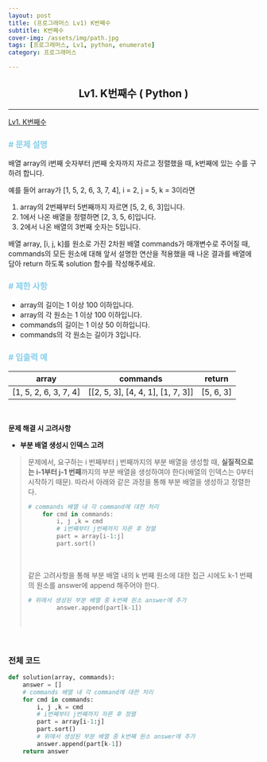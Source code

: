 ```yaml
---
layout: post
title: (프로그래머스 Lv1) K번째수
subtitle: K번째수
cover-img: /assets/img/path.jpg
tags: [프로그래머스, Lv1, python, enumerate]
category: 프로그래머스

---
```


<center>
  <h2>
    Lv1. K번째수 ( Python )
  </h2>
</center>

------

[Lv1. K번째수](https://programmers.co.kr/learn/courses/30/lessons/42748)

### <span style="color:skyblue"># 문제 설명</span>

배열 array의 i번째 숫자부터 j번째 숫자까지 자르고 정렬했을 때, k번째에 있는 수를 구하려 합니다.

예를 들어 array가 [1, 5, 2, 6, 3, 7, 4], i = 2, j = 5, k = 3이라면

1. array의 2번째부터 5번째까지 자르면 [5, 2, 6, 3]입니다.
2. 1에서 나온 배열을 정렬하면 [2, 3, 5, 6]입니다.
3. 2에서 나온 배열의 3번째 숫자는 5입니다.

배열 array, [i, j, k]를 원소로 가진 2차원 배열 commands가 매개변수로 주어질 때, commands의 모든 원소에 대해 앞서 설명한 연산을 적용했을 때 나온 결과를 배열에 담아 return 하도록 solution 함수를 작성해주세요.

### <span style="color:skyblue"># 제한 사항</span>

- array의 길이는 1 이상 100 이하입니다.
- array의 각 원소는 1 이상 100 이하입니다.
- commands의 길이는 1 이상 50 이하입니다.
- commands의 각 원소는 길이가 3입니다.

### <span style="color:skyblue"># 입출력 예</span>

| array                 | commands                          | return    |
| --------------------- | --------------------------------- | --------- |
| [1, 5, 2, 6, 3, 7, 4] | [[2, 5, 3], [4, 4, 1], [1, 7, 3]] | [5, 6, 3] |

<br>

 **문제 해결 시 고려사항**

- **부분 배열 생성시 인덱스 고려**

>  문제에서, 요구하는 i 번째부터 j 번째까지의 부분 배열을 생성할 때, **실질적으로는 i-1부터 j-1 번째**까지의 부분 배열을 생성하여야 한다(배열의 인덱스는 0부터 시작하기 때문). 따라서 아래와 같은 과정을 통해 부분 배열을 생성하고 정렬한다.
>
>  ```python
>  # commands 배열 내 각 command에 대한 처리
>      for cmd in commands:
>          i, j ,k = cmd
>          # i번째부터 j번째까지 자른 후 정렬
>          part = array[i-1:j]
>          part.sort()
>  ```
>
>  <br>
>
>  같은 고려사항을 통해 부분 배열 내의 k 번째 원소에 대한 접근 시에도 k-1 번째의 원소를 answer에 append 해주어야 한다.
>
>  ```python
>  # 위에서 생성된 부분 배열 중 k번째 원소 answer에 추가
>          answer.append(part[k-1])
>  ```
>
>  <br>

<br>

### 전체 코드

```python
def solution(array, commands):
    answer = []
    # commands 배열 내 각 command에 대한 처리
    for cmd in commands:
        i, j ,k = cmd
        # i번째부터 j번째까지 자른 후 정렬
        part = array[i-1:j]
        part.sort()
        # 위에서 생성된 부분 배열 중 k번째 원소 answer에 추가
        answer.append(part[k-1])
    return answer
```

